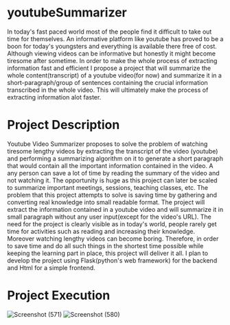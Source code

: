 # youtubeSummarizer

In today's fast paced world most of the people find it difficult to take out time for themselves. An informative platform like youtube has proved to be a boon for today's youngsters and everything is available there free of cost. Although viewing videos can be informative but honestly it might become tiresome after sometime. In order to make the whole process of extracting information fast and efficient I propose a project that will summarize the whole content(transcript) of a youtube video(for now) and summarize it in a short-paragraph/group of sentences containing the crucial information transcribed in the whole video. This will ultimately make the process of extracting information alot faster.

# Project Description

Youtube Video Summarizer proposes to solve the problem of watching tiresome lengthy videos by extracting the transcript of the video (youtube) and performing a summarizing algorithm on it to generate a short paragraph that would contain all the important information contained in the video. A any person can save a lot of time by reading the summary of the video and not watching it. The opportunity is huge as this project can later be scaled to summarize important meetings, sessions, teaching classes, etc.
The problem that this project attempts to solve is saving time by gathering and converting real knowledge into small readable format. The project will extract the information contained in a youtube video and will summarize it in small paragraph without any user input(except for the video's URL). 
The need for the project is clearly visible as in today's world, people rarely get time for activities such as reading and increasing their knowledge. Moreover watching lengthy videos can become boring. Therefore, in order to save time and do all such things in the shortest time possible while keeping the learning part in place, this project will deliver it all.
I plan to develop the project using Flask(python's web framework) for the backend and Html for a simple frontend.

# Project Execution

![Screenshot (571)](https://user-images.githubusercontent.com/78258729/175284731-009739a0-d18f-4aa1-b6a4-6d141a701856.png)
![Screenshot (580)](https://user-images.githubusercontent.com/78258729/175284745-83e59ec8-7dfb-48a0-b0e6-3e90e42b445e.png)
